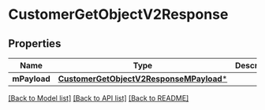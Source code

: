 # CustomerGetObjectV2Response

## Properties
Name | Type | Description | Notes
------------ | ------------- | ------------- | -------------
**mPayload** | [**CustomerGetObjectV2ResponseMPayload***](CustomerGetObjectV2ResponseMPayload.md) |  | 

[[Back to Model list]](../README.md#documentation-for-models) [[Back to API list]](../README.md#documentation-for-api-endpoints) [[Back to README]](../README.md)


